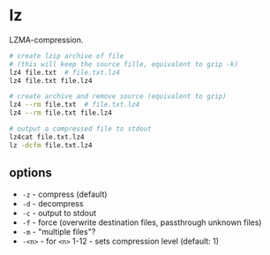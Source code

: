 # lz

LZMA-compression.

```bash
# create lzip archive of file
# (this will keep the source fille, equivalent to gzip -k)
lz4 file.txt  # file.txt.lz4
lz4 file.txt file.lz4

# create archive and remove source (equivalent to gzip)
lz4 --rm file.txt  # file.txt.lz4
lz4 --rm file.txt file.lz4

# output a compressed file to stdout
lz4cat file.txt.lz4
lz -dcfm file.txt.lz4
```


## options

* `-z` - compress (default)
* `-d` - decompress
* `-c` - output to stdout
* `-f` - force (overwrite destination files, passthrough unknown files)
* `-m` - "multiple files"?
* `-<n>` - for `<n>` 1-12 - sets compression level (default: 1)
